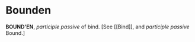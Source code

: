 # Bounden

**BOUND'EN**, _participle passive_ of bind. \[See [[Bind]], and _participle passive_ Bound.\]